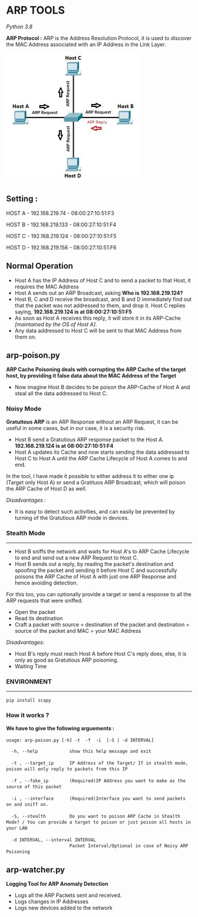 # ARP TOOLS
*Python 3.8*



**ARP Protocol :** ARP is the Address Resolution Protocol, it is used to discover the MAC Address associated with an IP Address in the Link Layer.

![ARP Process](https://github.com/saai-sudarsanan-d/ARP-Poisoning/blob/main/arp_process.jpg)

**Setting :**
---
HOST A - 192.168.219.74 - 08:00:27:10:51:F3

HOST B - 192.168.219.133 - 08:00:27:10:51:F4
 
HOST C - 192.168.219.124 - 08:00:27:10:51:F5

HOST D - 192.168.219.156 - 08:00:27:10:51:F6

## Normal Operation


* Host A has the IP Address of Host C and to send a packet to that Host, it requires the MAC Address
* Host A sends out an ARP Broadcast, asking **Who is 192.168.219.124?**
* Host B, C and D receive the broadcast, and B and D immediately find out that the packet was not addressed to them, and drop it. Host C replies saying, **192.168.219.124 is at 08:00:27:10:51:F5**
* As soon as Host A receives this reply, it will store it in its ARP-Cache *[maintained by the OS of Host A]*.
* Any data addressed to Host C will be sent to that MAC Address from them on.

## arp-poison.py

**ARP Cache Poisoning deals with corrupting the ARP Cache of the target host, by providing it false data about the MAC Address of the Target**

* Now imagine Host B decides to be poison the ARP-Cache of Host A and steal all the data addressed to Host C.

### Noisy Mode 

**Gratuitous ARP** is an ARP Response without an ARP Request, it can be useful in some cases, but in our case, it is a security risk.

* Host B send a Gratutious ARP response packet to the Host A.
    **192.168.219.124 is at 08:00:27:10:51:F4**
* Host A updates its Cache and now starts sending the data addressed to Host C to Host A until the ARP Cache Lifecycle of Host A comes to and end.

In the tool, I have made it possible to either address it to either one ip (Target only Host A) or send a Gratituos ARP Broadcast, which will poison the ARP Cache of Host D as well.

*Disadvantages :*

* It is easy to detect such activities, and can easily be prevented by turning of the Gratutious ARP mode in devices.

### Stealth Mode
---

* Host B sniffs the network and waits for Host A's to ARP Cache Lifecycle to end and send out a new ARP Request to Host C.
* Host B sends out a reply, by reading the packet's destination and spoofing the packet and sending it before Host C and successfully poisons the ARP Cache of Host A with just one ARP Response and hence avoiding detection.

For this too, you can optionally provide a target or send a response to all the ARP requests that were sniffed.

* Open the packet
* Read its destination
* Craft a packet with source = destination of the packet and destination =  source of the packet and MAC =  your MAC Address

*Disadvantages:*

* Host B's reply must reach Host A before Host C's reply does, else, it is only as good as Gratutious ARP poisoning.
* Waiting Time

### ENVIRONMENT
---
`pip install scapy`

### How it works ? 

**We have to give the following arguements :**

``usage: arp-poison.py [-h] -t  -f  -i  [-S | -d INTERVAL]``

```
  -h, --help            show this help message and exit

  -t , --target_ip      IP Address of the Target/ If in stealth mode, poison will only reply to packets from this IP

  -f , --fake_ip        (Required)IP Address you want to make as the source of this packet

  -i , --interface      (Required)Interface you want to send packets on and sniff on.

  -S, --stealth         Do you want to poison ARP Cache in Stealth Mode? / You can provide a target to poison or just poison all hosts in your LAN

  -d INTERVAL, --interval INTERVAL
                        Packet Interval/Optional in case of Noisy ARP Poisoning
```

## arp-watcher.py

**Logging Tool for ARP Anomaly Detection**

* Logs all the ARP Packets sent and received.
* Logs changes in IP Addresses
* Logs new devices added to the network
